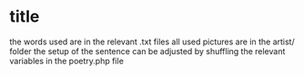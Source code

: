 # title


the words used are in the relevant .txt files 
all used pictures are in the artist/ folder 
the setup of the sentence can be adjusted by shuffling the relevant variables in the poetry.php file 
